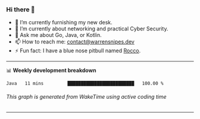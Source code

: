 ### Hi there 👋

- 🔭 I’m currently furnishing my new desk.
- 🌱 I’m currently about networking and practical Cyber Security.
- 💬 Ask me about Go, Java, or Kotlin.
- 📫 How to reach me: contact@warrensnipes.dev
- ⚡ Fun fact: I have a blue nose pitbull named [Rocco](https://i.imgur.com/iLsSCKu.jpg).

-------

📊 **Weekly development breakdown**
<!--START_SECTION:waka-->
```text
Java   11 mins         █████████████████████████   100.00 % 
```
<!--END_SECTION:waka-->
###### *This graph is generated from WakeTime using active coding time*
-------
